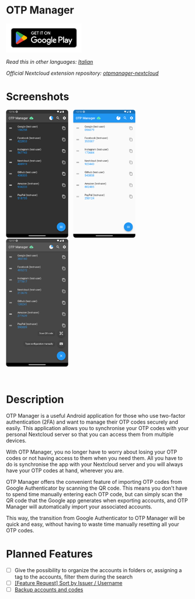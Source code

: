 # OTP Manager

[<img src="resources/img/google-play-badge.png" height="80">](https://play.google.com/store/apps/details?id=com.convertino.otp_manager)

*Read this in other languages: [Italian](README.it.md)*

*Official Nextcloud extension repository: [otpmanager-nextcloud](https://github.com/matteo-convertino/otpmanager-nextcloud)*

# Screenshots

<img src="resources/img/1.png" height="350">&emsp;<img src="resources/img/2.png" height="350">&emsp;<img src="resources/img/3.png" height="350">

<br>

# Description

OTP Manager is a useful Android application for those who use two-factor authentication (2FA) and want to manage their OTP codes securely and easily. This application allows you to synchronise your OTP codes with your personal Nextcloud server so that you can access them from multiple devices.

With OTP Manager, you no longer have to worry about losing your OTP codes or not having access to them when you need them. All you have to do is synchronise the app with your Nextcloud server and you will always have your OTP codes at hand, wherever you are.

OTP Manager offers the convenient feature of importing OTP codes from Google Authenticator by scanning the QR code. This means you don't have to spend time manually entering each OTP code, but can simply scan the QR code that the Google app generates when exporting accounts, and OTP Manager will automatically import your associated accounts.

This way, the transition from Google Authenticator to OTP Manager will be quick and easy, without having to waste time manually resetting all your OTP codes.

# Planned Features
- [ ] Give the possibility to organize the accounts in folders or, assigning a tag to the accounts, filter them during the search
- [ ] [[Feature Request] Sort by Issuer / Username](https://github.com/matteo-convertino/otpmanager-app/issues/3)
- [ ] [Backup accounts and codes](https://github.com/matteo-convertino/otpmanager-nextcloud/issues/2)
